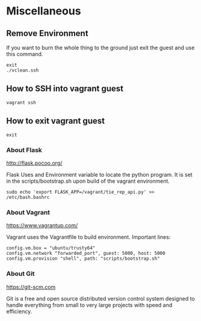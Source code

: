 # Miscellaneous

## Remove Environment
If you want to burn the whole thing to the ground just exit the guest and use this command.
```
exit
./vclean.ssh
```

## How to SSH into vagrant guest
```
vagrant ssh
```

## How to exit vagrant guest
```
exit
```

### About Flask
  http://flask.pocoo.org/
 
Flask Uses and Environment variable to locate the python program.  It is set in the scripts/bootstrap.sh upon build of the vagrant environment.
  ```
  sudo echo 'export FLASK_APP=/vagrant/tie_rep_api.py' >> /etc/bash.bashrc
  ```

### About Vagrant
https://www.vagrantup.com/

Vagrant uses the Vagrantfile to build environment.  Important lines:
```
config.vm.box = "ubuntu/trusty64"
config.vm.network "forwarded_port", guest: 5000, host: 5000
config.vm.provision "shell", path: "scripts/bootstrap.sh"
```

### About Git
https://git-scm.com

Git is a free and open source distributed version control system designed to handle everything from small to very large projects with speed and efficiency.
